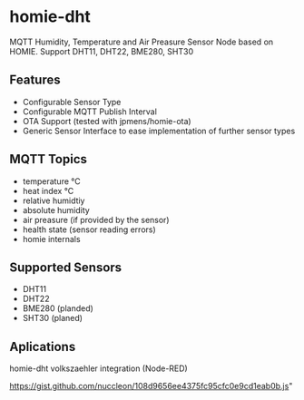 # homie-dht
MQTT Humidity, Temperature and Air Preasure Sensor Node based on HOMIE. Support DHT11, DHT22, BME280, SHT30
## Features
* Configurable Sensor Type
* Configurable MQTT Publish Interval
* OTA Support (tested with jpmens/homie-ota)
* Generic Sensor Interface to ease implementation of further sensor types
## MQTT Topics
* temperature °C
* heat index °C
* relative humidtiy
* absolute humidity
* air preasure (if provided by the sensor)
* health state (sensor reading errors)
* homie internals
## Supported Sensors
* DHT11
* DHT22
* BME280 (planded)
* SHT30 (planed)
## Aplications
homie-dht volkszaehler integration (Node-RED)

https://gist.github.com/nuccleon/108d9656ee4375fc95cfc0e9cd1eab0b.js"
